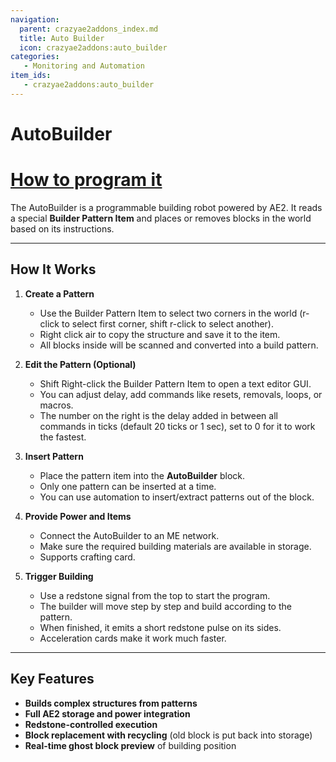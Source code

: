 ```yaml
---
navigation:
  parent: crazyae2addons_index.md
  title: Auto Builder
  icon: crazyae2addons:auto_builder
categories:
   - Monitoring and Automation
item_ids:
   - crazyae2addons:auto_builder
---
```


# AutoBuilder

# [How to program it](auto_builder_language.md)

<BlockImage id="crazyae2addons:auto_builder" scale="4"></BlockImage>

The AutoBuilder is a programmable building robot powered by AE2. 
It reads a special **Builder Pattern Item** and places or removes blocks in the world based on its instructions.

---

## How It Works

1. **Create a Pattern**
   - Use the Builder Pattern Item to select two corners in the world (r-click to select first corner, shift r-click to select another).
   - Right click air to copy the structure and save it to the item.
   - All blocks inside will be scanned and converted into a build pattern.

2. **Edit the Pattern (Optional)**
   - Shift Right-click the Builder Pattern Item to open a text editor GUI.
   - You can adjust delay, add commands like resets, removals, loops, or macros.
   - The number on the right is the delay added in between all commands in ticks (default 20 ticks or 1 sec), set to 0 for it to work the fastest.

3. **Insert Pattern**
   - Place the pattern item into the **AutoBuilder** block.
   - Only one pattern can be inserted at a time.
   - You can use automation to insert/extract patterns out of the block.

4. **Provide Power and Items**
   - Connect the AutoBuilder to an ME network.
   - Make sure the required building materials are available in storage.
   - Supports crafting card.

5. **Trigger Building**
   - Use a redstone signal from the top to start the program.
   - The builder will move step by step and build according to the pattern.
   - When finished, it emits a short redstone pulse on its sides.
   - Acceleration cards make it work much faster.

---

## Key Features

- **Builds complex structures from patterns**
- **Full AE2 storage and power integration**
- **Redstone-controlled execution**
- **Block replacement with recycling** (old block is put back into storage)
- **Real-time ghost block preview** of building position